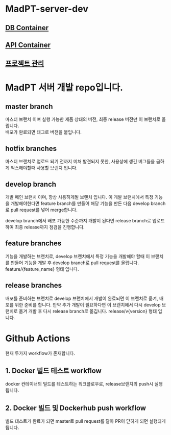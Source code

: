 # MadPT-server-dev
## [DB Container](/DB_container)
## [API Container](/API_container)
## [프로젝트 관리](/.github/PROJECT_GUIDE.md)
# MadPT 서버 개발 repo입니다.

## master branch

마스터 브랜치 이며 실행 가능한 제품 상태의 버전, 최종 release 버전만 이 브랜치로 올립니다.  
배포가 완료되면 태그로 버전을 붙입니다.

## hotfix branches

마스터 브랜치로 업로드 되기 전까지 미처 발견되지 못한, 사용상에 생긴 버그들을 급하게 픽스해야할때 사용할 브랜치 입니다.

## develop branch

개발 메인 브랜치 이며, 항상 사용하게될 브랜치 입니다. 이 개발 브랜치에서 특정 기능을 개발해야한다면 feature branch를 만들어 해당 기능을 만든 다음 develop branch로 pull request를 넣어 merge합니다.

develop branch에서 배포 가능한 수준까지 개발이 된다면 release branch로 업로드하여 최종 release까지 점검을 진행합니다.

## feature branches

기능을 개발하는 브랜치로, develop 브랜치에서 특정 기능을 개발해야 할때 이 브랜치를 만들어 기능을 개발 후 develop branch로 pull request를 올립니다.  
feature/{feature_name} 형태 입니다.

## release branches

배포를 준비하는 브랜치로 develop 브랜치에서 개발이 완료되면 이 브랜치로 옮겨, 배포를 위한 준비를 합니다. 만약 추가 개발이 필요하다면 이 브랜치에서 다시 develop 브랜치로 옮겨 개발 후 다시 release branch로 옮깁니다.
release/v{version} 형태 입니다.


# Github Actions
현재 두가지 workflow가 존재합니다.

## 1. Docker 빌드 테스트 workflow
docker 컨테이너의 빌드를 테스트하는 워크플로우로, release브랜치의 push시 실행됩니다.

## 2. Docker 빌드 및 Dockerhub push workflow
빌드 테스트가 완료가 되면 master로 pull request를 달아 PR이 닫히게 되면 실행되게 됩니다.
